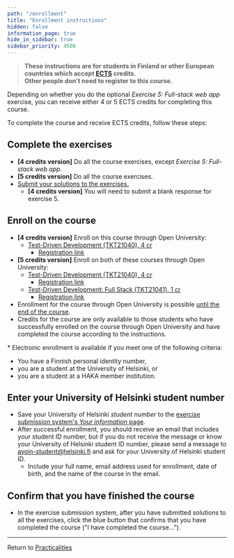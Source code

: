 ```yaml
---
path: "/enrollment"
title: "Enrollment instructions"
hidden: false
information_page: true
hide_in_sidebar: true
sidebar_priority: 4500
---
```


> **These instructions are for students in Finland or other European countries which accept [ECTS](https://en.wikipedia.org/wiki/European_Credit_Transfer_and_Accumulation_System) credits.  
> Other people don't need to register to this course.**

Depending on whether you do the optional *Exercise 5: Full-stack web app* exercise, you can receive either 4 or 5 ECTS credits for completing this course.

To complete the course and receive ECTS credits, follow these steps:

## Complete the exercises

- **[4 credits version]** Do all the course exercises, except *Exercise 5: Full-stack web app*.
- **[5 credits version]** Do all the course exercises.
- [Submit your solutions to the exercises.](/practicalities#exercise-submissions)
    - **[4 credits version]** You will need to submit a blank response for exercise 5.

## Enroll on the course

- **[4 credits version]** Enroll on this course through Open University:
    - [Test-Driven Development (TKT21040), 4 cr](https://studies.helsinki.fi/courses/course-unit/otm-adcdbb43-dc29-467b-b68d-f5f7bf13ea7d)
      - [Registration link](https://www.avoin.helsinki.fi/palvelut/esittely.aspx?s=otm-e3af8863-c83b-43b2-ae88-73f70b2a68b1)
- **[5 credits version]** Enroll on both of these courses through Open University:
    - [Test-Driven Development (TKT21040), 4 cr](https://studies.helsinki.fi/courses/course-unit/otm-adcdbb43-dc29-467b-b68d-f5f7bf13ea7d)
      - [Registration link](https://www.avoin.helsinki.fi/palvelut/esittely.aspx?s=otm-e3af8863-c83b-43b2-ae88-73f70b2a68b1)
    - [Test-Driven Development: Full Stack (TKT21041), 1 cr](https://studies.helsinki.fi/courses/course-unit/otm-6fd8f9b4-9566-449b-8668-d91b3134dbcf)
      - [Registration link](https://www.avoin.helsinki.fi/palvelut/esittely.aspx?s=otm-592cc49a-0bf4-4a11-91e3-c1761c027c77)
- Enrollment for the course through Open University is possible [until the end of the course](/practicalities#course-duration).
- Credits for the course are only available to those students who have successfully enrolled on the course through Open University and have completed the course according to the instructions.

\* Electronic enrollment is available if you meet one of the following criteria:

- You have a Finnish personal identity number,
- you are a student at the University of Helsinki, or
- you are a student at a HAKA member institution.

## Enter your University of Helsinki student number

- Save your University of Helsinki *student number* to the [exercise submission system's *Your information* page](https://studies.cs.helsinki.fi/stats/myinfo).
- After successful enrollment, you should receive an email that includes your student ID number, but if you do not receive the message or know your University of Helsinki student ID number, please send a message to <avoin-student@helsinki.fi> and ask for your University of Helsinki student ID.
    - Include your full name, email address used for enrollment, date of birth, and the name of the course in the email.

## Confirm that you have finished the course

- In the exercise submission system, after you have submitted solutions to all the exercises, click the blue button that confirms that you have completed the course ("I have completed the course...").

---

Return to [Practicalities](/practicalities)
